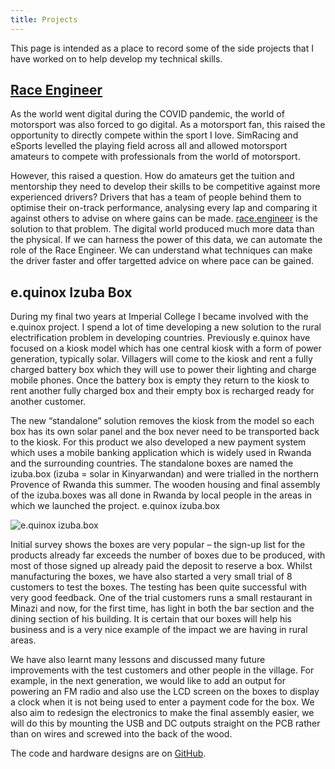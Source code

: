 ```yaml
---
title: Projects
---
```


This page is intended as a place to record some of the side projects that I have worked on to help develop my technical skills.

## [Race Engineer](https://race.engineer/)
As the world went digital during the COVID pandemic, the world of motorsport was also forced to go digital. As a motorsport fan, this raised the opportunity to directly compete within the sport I love. SimRacing and eSports levelled the playing field across all and allowed motorsport amateurs to compete with professionals from the world of motorsport.

However, this raised a question. How do amateurs get the tuition and mentorship they need to develop their skills to be competitive against more experienced drivers? Drivers that has a team of people behind them to optimise their on-track performance, analysing every lap and comparing it against others to advise on where gains can be made. [race.engineer](https://race.engineer/) is the solution to that problem. The digital world produced much more data than the physical. If we can harness the power of this data, we can automate the role of the Race Engineer. We can understand what techniques can make the driver faster and offer targetted advice on where pace can be gained.

## e.quinox Izuba Box

During my final two years at Imperial College I became involved with the e.quinox project. I spend a lot of time developing a new solution to the rural electrification problem in developing countries. Previously e.quinox have focused on a kiosk model which has one central kiosk with a form of power generation, typically solar. Villagers will come to the kiosk and rent a fully charged battery box which they will use to power their lighting and charge mobile phones. Once the battery box is empty they return to the kiosk to rent another fully charged box and their empty box is recharged ready for another customer.

The new “standalone” solution removes the kiosk from the model so each box has its own solar panel and the box never need to be transported back to the kiosk. For this product we also developed a new payment system which uses a mobile banking application which is widely used in Rwanda and the surrounding countries. The standalone boxes are named the izuba.box (izuba = solar in Kinyarwandan) and were trialled in the northern Provence of Rwanda this summer. The wooden housing and final assembly of the izuba.boxes was all done in Rwanda by local people in the areas in which we launched the project. e.quinox izuba.box

![e.quinox izuba.box](/img/izuba-box.jpg)

Initial survey shows the boxes are very popular – the sign-up list for the products already far exceeds the number of boxes due to be produced, with most of those signed up already paid the deposit to reserve a box. Whilst manufacturing the boxes, we have also started a very small trial of 8 customers to test the boxes. The testing has been quite successful with very good feedback. One of the trial customers runs a small restaurant in Minazi and now, for the first time, has light in both the bar section and the dining section of his building. It is certain that our boxes will help his business and is a very nice example of the impact we are having in rural areas.

We have also learnt many lessons and discussed many future improvements with the test customers and other people in the village. For example, in the next generation, we would like to add an output for powering an FM radio and also use the LCD screen on the boxes to display a clock when it is not being used to enter a payment code for the box. We also aim to redesign the electronics to make the final assembly easier, we will do this by mounting the USB and DC outputs straight on the PCB rather than on wires and screwed into the back of the wood.

The code and hardware designs are on [GitHub](https://github.com/equinoxorg/standalone_v2).
